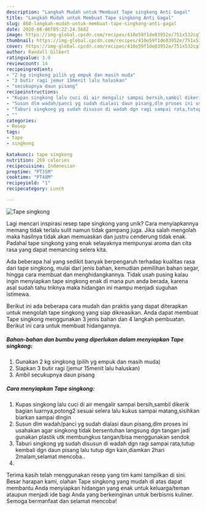```yaml
---
description: "Langkah Mudah untuk Membuat Tape singkong Anti Gagal"
title: "Langkah Mudah untuk Membuat Tape singkong Anti Gagal"
slug: 860-langkah-mudah-untuk-membuat-tape-singkong-anti-gagal
date: 2020-08-06T05:22:24.568Z
image: https://img-global.cpcdn.com/recipes/410e59f1de83952e/751x532cq70/tape-singkong-foto-resep-utama.jpg
thumbnail: https://img-global.cpcdn.com/recipes/410e59f1de83952e/751x532cq70/tape-singkong-foto-resep-utama.jpg
cover: https://img-global.cpcdn.com/recipes/410e59f1de83952e/751x532cq70/tape-singkong-foto-resep-utama.jpg
author: Randall Gilbert
ratingvalue: 3.9
reviewcount: 14
recipeingredient:
- "2 kg singkong pilih yg empuk dan masih muda"
- "3 butir ragi jemur 15menit lalu haluskan"
- "secukupnya daun pisang"
recipeinstructions:
- "Kupas singkong lalu cuci di air mengalir sampai bersih,sambil dikerik bagian luarnya,potong2 sesuai selera lalu kukus sampai matang,sisihkan biarkan sampai dingin"
- "Susun dlm wadah/panci yg sudah dialasi daun pisang,dlm proses ini usahakan agar singkong tidak bersentuhan langsung dgn tangan jadi gunakan plastik utk membungkus tangan/bisa menggunakan sendok"
- "Taburi singkong yg sudah disusun di wadah dgn ragi sampai rata,tutup kembali dgn daun pisang lalu tutup dgn kain,diamkan 2hari 2malam,selamat mencoba.."
- ""
categories:
- Resep
tags:
- tape
- singkong

katakunci: tape singkong 
nutrition: 269 calories
recipecuisine: Indonesian
preptime: "PT35M"
cooktime: "PT48M"
recipeyield: "1"
recipecategory: Lunch

---
```



![Tape singkong](https://img-global.cpcdn.com/recipes/410e59f1de83952e/751x532cq70/tape-singkong-foto-resep-utama.jpg)

Lagi mencari inspirasi resep tape singkong yang unik? Cara menyiapkannya memang tidak terlalu sulit namun tidak gampang juga. Jika salah mengolah maka hasilnya tidak akan memuaskan dan justru cenderung tidak enak. Padahal tape singkong yang enak selayaknya mempunyai aroma dan cita rasa yang dapat memancing selera kita.

Ada beberapa hal yang sedikit banyak berpengaruh terhadap kualitas rasa dari tape singkong, mulai dari jenis bahan, kemudian pemilihan bahan segar, hingga cara membuat dan menghidangkannya. Tidak usah pusing kalau ingin menyiapkan tape singkong enak di mana pun anda berada, karena asal sudah tahu triknya maka hidangan ini mampu menjadi suguhan istimewa.




Berikut ini ada beberapa cara mudah dan praktis yang dapat diterapkan untuk mengolah tape singkong yang siap dikreasikan. Anda dapat membuat Tape singkong menggunakan 3 jenis bahan dan 4 langkah pembuatan. Berikut ini cara untuk membuat hidangannya.

<!--inarticleads1-->

##### Bahan-bahan dan bumbu yang diperlukan dalam menyiapkan Tape singkong:

1. Gunakan 2 kg singkong (pilih yg empuk dan masih muda)
1. Siapkan 3 butir ragi (jemur 15menit lalu haluskan)
1. Ambil secukupnya daun pisang




<!--inarticleads2-->

##### Cara menyiapkan Tape singkong:

1. Kupas singkong lalu cuci di air mengalir sampai bersih,sambil dikerik bagian luarnya,potong2 sesuai selera lalu kukus sampai matang,sisihkan biarkan sampai dingin
1. Susun dlm wadah/panci yg sudah dialasi daun pisang,dlm proses ini usahakan agar singkong tidak bersentuhan langsung dgn tangan jadi gunakan plastik utk membungkus tangan/bisa menggunakan sendok
1. Taburi singkong yg sudah disusun di wadah dgn ragi sampai rata,tutup kembali dgn daun pisang lalu tutup dgn kain,diamkan 2hari 2malam,selamat mencoba..
1. 




Terima kasih telah menggunakan resep yang tim kami tampilkan di sini. Besar harapan kami, olahan Tape singkong yang mudah di atas dapat membantu Anda menyiapkan hidangan yang enak untuk keluarga/teman ataupun menjadi ide bagi Anda yang berkeinginan untuk berbisnis kuliner. Semoga bermanfaat dan selamat mencoba!
